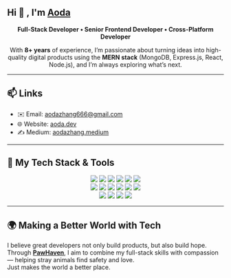 ## Hi 👋 , I'm [Aoda](https://aoda.vercel.app)

<p align="center">
  <strong>Full-Stack Developer • Senior Frontend Developer • Cross-Platform Developer</strong>
</p>

<p align="center">
  With <strong>8+ years</strong> of experience, I’m passionate about turning ideas into high-quality digital products using the <strong>MERN stack</strong> (MongoDB, Express.js, React, Node.js), and I’m always exploring what’s next.
</p>

---

## 📫 Links

- ✉️ Email: [aodazhang666@gmail.com](mailto:aodazhang666@gmail.com)
- 🌐 Website: [aoda.dev](https://aoda.vercel.app)
- ✍️ Medium: [aodazhang.medium](https://medium.com/@aodazhang)

---

## 🧠 My Tech Stack & Tools

<p align="center">
  <!-- Frontend -->
  <img src="https://img.shields.io/badge/JAVASCRIPT-F7DF1E?style=for-the-badge&logo=javascript&logoColor=black" />
  <img src="https://img.shields.io/badge/TypeScript-3178C6?style=for-the-badge&logo=typescript&logoColor=white" />
  <img src="https://img.shields.io/badge/React-20232A?style=for-the-badge&logo=react&logoColor=61DAFB" />
  <img src="https://img.shields.io/badge/React Native-20232A?style=for-the-badge&logo=react&logoColor=61DAFB" />
  <img src="https://img.shields.io/badge/TailwindCSS-06B6D4?style=for-the-badge&logo=tailwindcss&logoColor=white" />
  <img src="https://img.shields.io/badge/Vite-646CFF?style=for-the-badge&logo=vite&logoColor=FFD62E" />

  <!-- Backend -->
  <br/>
  <img src="https://img.shields.io/badge/Node.js-339933?style=for-the-badge&logo=node.js&logoColor=white" />
  <img src="https://img.shields.io/badge/NestJS-E0234E?style=for-the-badge&logo=nestjs&logoColor=white" />
  <img src="https://img.shields.io/badge/Express-000000?style=for-the-badge&logo=express&logoColor=white" />
  <img src="https://img.shields.io/badge/Next.js-000000?style=for-the-badge&logo=next.js&logoColor=white" />
  <img src="https://img.shields.io/badge/Prisma-2D3748?style=for-the-badge&logo=prisma&logoColor=white" />
  <img src="https://img.shields.io/badge/MongoDB-4EA94B?style=for-the-badge&logo=mongodb&logoColor=white" />

  <!-- DevOps -->
  <br/>
  <img src="https://img.shields.io/badge/Docker-2496ED?style=for-the-badge&logo=docker&logoColor=white" />
  <img src="https://img.shields.io/badge/Azure-0078D4?style=for-the-badge&logo=microsoftazure&logoColor=white" />
  <img src="https://img.shields.io/badge/GitHub Actions-2088FF?style=for-the-badge&logo=githubactions&logoColor=white" />
  <img src="https://img.shields.io/badge/Nginx-009639?style=for-the-badge&logo=nginx&logoColor=white" />
</p>

---

## 🌍 Making a Better World with Tech

I believe great developers not only build products, but also build hope.  
Through [**PawHaven**](https://pawhaven-love.vercel.app/), I aim to combine my full-stack skills with compassion — helping stray animals find safety and love.  
Just makes the world a better place.
